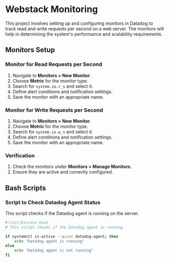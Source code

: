 # Webstack Monitoring

This project involves setting up and configuring monitors in Datadog to track read and write requests per second on a web server. The monitors will help in determining the system's performance and scalability requirements.

## Monitors Setup

### Monitor for Read Requests per Second
1. Navigate to **Monitors > New Monitor**.
2. Choose **Metric** for the monitor type.
3. Search for `system.io.r_s` and select it.
4. Define alert conditions and notification settings.
5. Save the monitor with an appropriate name.

### Monitor for Write Requests per Second
1. Navigate to **Monitors > New Monitor**.
2. Choose **Metric** for the monitor type.
3. Search for `system.io.w_s` and select it.
4. Define alert conditions and notification settings.
5. Save the monitor with an appropriate name.

### Verification
1. Check the monitors under **Monitors > Manage Monitors**.
2. Ensure they are active and correctly configured.

## Bash Scripts

### Script to Check Datadog Agent Status
This script checks if the Datadog agent is running on the server.

```bash
#!/usr/bin/env bash
# This script checks if the Datadog agent is running

if systemctl is-active --quiet datadog-agent; then
    echo "Datadog agent is running"
else
    echo "Datadog agent is not running"
fi
